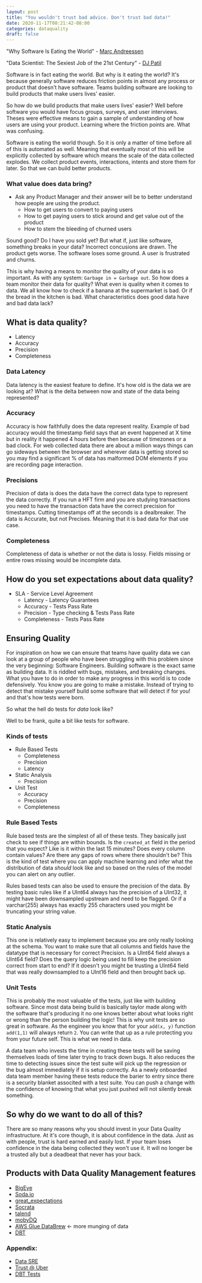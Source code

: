 ```yaml
---
layout: post
title: "You wouldn't trust bad advice. Don't trust bad data!"
date: 2020-11-17T00:21:42-08:00
categories: dataquality
draft: false
---
```


"Why Software Is Eating the World" - [Marc Andreessen](https://a16z.com/2011/08/20/why-software-is-eating-the-world/)

"Data Scientist: The Sexiest Job of the 21st Century" - [DJ Patil](https://hbr.org/2012/10/data-scientist-the-sexiest-job-of-the-21st-century)


Software is in fact eating the world. But why is it eating the world? It's because generally software reduces friction points in almost any process or product that doesn't have software. Teams building software are looking to build products that make users lives' easier.

So how do we build products that make users lives' easier? Well before software you would have focus groups, surveys, and user interviews. Theses were effective means to gain a sample of understanding of how users are using your product. Learning where the friction points are. What was confusing.

Software is eating the world though. So it is only a matter of time before all of this is automated as well. Meaning that eventually most of this will be explicitly collected by software which means the scale of the data collected explodes. We collect product events, interactions, intents and store them for later. So that we can build better products.


### What value does data bring?
- Ask any Product Manager and their answer will be to better understand how people are using the product.
    - How to get users to convert to paying users
    - How to get paying users to stick around and get value out of the product
    - How to stem the bleeding of churned users


Sound good? Do I have you sold yet? But what if, just like software, something breaks in your data? Incorrect concusions are drawn. The product gets worse. The software loses some ground. A user is frustrated and churns.


This is why having a means to monitor the quality of your data is so important. As with any system: `Garbage in = Garbage out`. So how does a team monitor their data for quality? What even is quality when it comes to data. We all know how to check if a banana at the supermarket is bad. Or if the bread in the kitchen is bad. What characteristics does good data have and bad data lack?


## What is data quality?
- Latency
- Accuracy
- Precision
- Completeness


### Data Latency
Data latency is the easiest feature to define. It's how old is the data we are looking at? What is the delta between now and state of the data being represented?


### Accuracy
Accuracy is how faithfully does the data represent reality. Example of bad accuracy would the timestamp field says that an event happened at X time but in reality it happened 4 hours before then because of timezones or a bad clock. For web collected data there are about a million ways things can go sideways between the browser and wherever data is getting stored so you may find a significant % of data has malformed DOM elements if you are recording page interaction.


### Precisions
Precision of data is does the data have the correct data type to represent the data correctly. If you run a HFT firm and you are studying transactions you need to have the transaction data have the correct precision for timestamps. Cutting timestamps off at the seconds is a dealbreaker. The data is Accurate, but not Precises. Meaning that it is bad data for that use case.


### Completeness
Completeness of data is whether or not the data is lossy. Fields missing or entire rows missing would be incomplete data.


## How do you set expectations about data quality?
- SLA - Service Level Agreement
    - Latency - Latency Guarantees
    - Accuracy - Tests Pass Rate
    - Precision - Type checking & Tests Pass Rate
    - Completeness - Tests Pass Rate


## Ensuring Quality

For inspiration on how we can ensure that teams have quality data we can look at a group of people who have been struggling with this problem since the very beginning: Software Engineers. Building software is the exact same as building data. It is riddled with bugs, mistakes, and breaking changes. What you have to do in order to make any progress in this world is to code defensively. You know you are going to make a mistake. Instead of trying to detect that mistake yourself build some software that will detect if for you! and that's how tests were born.

So what the hell do tests for _data_ look like?

Well to be frank, quite a bit like tests for software.

### Kinds of tests
- Rule Based Tests
    - Completeness
    - Precision
    - Latency
- Static Analysis
    - Precision
- Unit Test
    - Accuracy
    - Precision
    - Completeness


### Rule Based Tests

Rule based tests are the simplest of all of these tests. They basically just check to see if things are within bounds. Is the `created_at` field in the period that you expect? Like is it within the last 15 minutes? Does every column contain values? Are there any gaps of rows where there shouldn't be? This is the kind of test where you can apply machine learning and infer what the distribution of data _should_ look like and so based on the rules of the model you can alert on any outlier.

Rules based tests can also be used to ensure the precision of the data. By testing basic rules like if a UInt64 always has the precision of a UInt32, it might have been downsampled upstream and need to be flagged. Or if a varchar(255) always has exactly 255 characters used you might be truncating your string value.


### Static Analysis

This one is relatively easy to implement because you are only really looking at the schema. You want to make sure that all columns and fields have the datatype that is necessary for correct Precision. Is a UInt64 field always a UInt64 field? Does the query logic being used to fill keep the precision correct from start to end? If it doesn't you might be trusting a UInt64 field that was really downsampled to a UInt16 field and then brought back up.


### Unit Tests

This is probably the most valuable of the tests, just like with building software. Since most data being build is basically taylor made along with the software that's producing it no one knows better about what looks right or wrong than the person building the logic! This is why unit tests are so great in software. As the engineer you know that for your `add(x, y)` function `add(1,1)` will always return `2`. You can write that up as a rule protecting you from your future self. This is what we need in data.

A data team who invests the time in creating these tests will be saving themselves loads of time later trying to track down bugs. It also reduces the time to detecting issues since the test suite will pick up the regression or the bug almost immediately if it is setup correctly. As a newly onboarded data team member having these tests reduce the barier to entry since there is a security blanket associted with a test suite. You can push a change with the confidence of knowing that what you just pushed will not silently break something.


## So why do we want to do all of this?

There are so many reasons why you should invest in your Data Quality infrastructure. At it's core though, it is about confidence in the data. Just as with people, trust is hard earned and easily lost. If your team loses confidence in the data being collected they won't use it. It will no longer be a trusted ally but a deadbeat that never has your back.


## Products with Data Quality Management features
- [BigEye](https://www.bigeye.com/)
- [Soda.io](https://www.soda.io/)
- [great_expectations](https://greatexpectations.io/)
- [Socrata](https://www.socrata.com/)
- [talend](https://www.talend.com/)
- [mobyDQ](https://github.com/ubisoft/mobydq)
- [AWS Glue DataBrew](https://aws.amazon.com/glue/features/databrew/) <- more munging of data
- [DBT](https://getdbt.com)


### Appendix:
- [Data SRE](https://medium.com/bigeye/seven-principles-for-reliable-data-pipelines-e82a82810e4f)
- [Trust @ Uber](https://dribbble.com/shots/4748117-Trust-Data-Quality-Alerting-System/attachments/1069568?mode=media)
- [DBT Tests](https://docs.getdbt.com/docs/building-a-dbt-project/tests/)